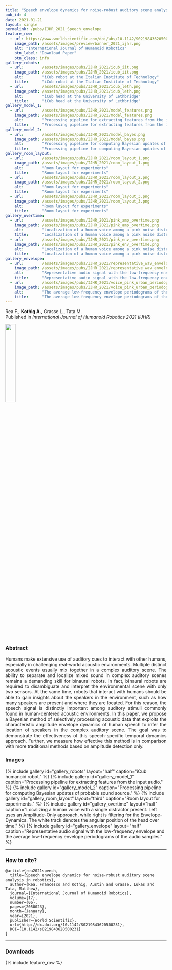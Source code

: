 ```yaml
---
title: "Speech envelope dynamics for noise-robust auditory scene analysis in robotics"
pub_id: 4
date: 2021-01-21
layout: single
permalink: /pubs/IJHR_2021_Speech_envelope
feature_row:
  - url: https://www.worldscientific.com/doi/abs/10.1142/S0219843620500231
    image_path: /assets/images/preview/banner_2021_ijhr.png
    alt: "International Journal of Humanoid Robotics"
    btn_label: "Download Paper"
    btn_class: info
gallery_robots:
  - url:        /assets/images/pubs/IJHR_2021/icub_iit.png
    image_path: /assets/images/pubs/IJHR_2021/icub_iit.png
    alt:        "iCub robot at the Italian Institute of Technology"
    title:      "iCub robot at the Italian Institute of Technology"
  - url:        /assets/images/pubs/IJHR_2021/icub_leth.png
    image_path: /assets/images/pubs/IJHR_2021/icub_leth.png
    alt:        "iCub head at the University of Lethbridge"
    title:      "iCub head at the University of Lethbridge"
gallery_model_1:
  - url:        /assets/images/pubs/IJHR_2021/model_features.png
    image_path: /assets/images/pubs/IJHR_2021/model_features.png
    alt:        "Processing pipeline for extracting features from the input audio"
    title:      "Processing pipeline for extracting features from the input audio"
gallery_model_2:
  - url:        /assets/images/pubs/IJHR_2021/model_bayes.png
    image_path: /assets/images/pubs/IJHR_2021/model_bayes.png
    alt:        "Processing pipeline for computing Bayesian updates of probable sound source"
    title:      "Processing pipeline for computing Bayesian updates of probable sound source"
gallery_room_layout:
  - url:        /assets/images/pubs/IJHR_2021/room_layout_1.png
    image_path: /assets/images/pubs/IJHR_2021/room_layout_1.png
    alt:        "Room layout for experiments"
    title:      "Room layout for experiments"
  - url:        /assets/images/pubs/IJHR_2021/room_layout_2.png
    image_path: /assets/images/pubs/IJHR_2021/room_layout_2.png
    alt:        "Room layout for experiments"
    title:      "Room layout for experiments"
  - url:        /assets/images/pubs/IJHR_2021/room_layout_3.png
    image_path: /assets/images/pubs/IJHR_2021/room_layout_3.png
    alt:        "Room layout for experiments"
    title:      "Room layout for experiments"
gallery_overtime:
  - url:        /assets/images/pubs/IJHR_2021/pink_amp_overtime.png
    image_path: /assets/images/pubs/IJHR_2021/pink_amp_overtime.png
    alt:        "Localization of a human voice among a pink noise distraction using an amplitude based approach"
    title:      "Localization of a human voice among a pink noise distraction using an amplitude based approach"
  - url:        /assets/images/pubs/IJHR_2021/pink_env_overtime.png
    image_path: /assets/images/pubs/IJHR_2021/pink_env_overtime.png
    alt:        "Localization of a human voice among a pink noise distraction using an envelope based approach"
    title:      "Localization of a human voice among a pink noise distraction using an envelope based approach"
gallery_envelope:
  - url:        /assets/images/pubs/IJHR_2021/representative_wav_envelope.png
    image_path: /assets/images/pubs/IJHR_2021/representative_wav_envelope.png
    alt:        "Representative audio signal with the low-frequency envelope overplotted in red"
    title:      "Representative audio signal with the low-frequency envelope overplotted in red"
  - url:        /assets/images/pubs/IJHR_2021/voice_pink_urban_periodograms.png
    image_path: /assets/images/pubs/IJHR_2021/voice_pink_urban_periodograms.png
    alt:        "The average low-frequency envelope periodograms of the speech samples used in experiments"
    title:      "The average low-frequency envelope periodograms of the speech samples used in experiments"
---
```


Rea F., **Kothig A.**, Grasse L., Tata M. <br /> Published in *International Journal of Humanoid Robotics 2021 (IJHR)* 

<a href="https://www.worldscientific.com/worldscinet/ijhr">
<img width="25%" src="../../assets/images/conferences/ijhr2021.png">
</a>


### Abstract
<div style="text-align: justify">
Humans make extensive use of auditory cues to interact with other humans, especially in challenging real-world acoustic environments. Multiple distinct acoustic events usually mix together in a complex auditory scene. The ability to separate and localize mixed sound in complex auditory scenes remains a demanding skill for binaural robots. In fact, binaural robots are required to disambiguate and interpret the environmental scene with only two sensors. At the same time, robots that interact with humans should be able to gain insights about the speakers in the environment, such as how many speakers are present and where they are located. For this reason, the speech signal is distinctly important among auditory stimuli commonly found in human-centered acoustic environments. In this paper, we propose a Bayesian method of selectively processing acoustic data that exploits the characteristic amplitude envelope dynamics of human speech to infer the location of speakers in the complex auditory scene. The goal was to demonstrate the effectiveness of this speech-specific temporal dynamics approach. Further, we measure how effective this method is in comparison with more traditional methods based on amplitude detection only.
</div>


### Images
{% include gallery id="gallery_robots" layout="half" caption="iCub humanoid robot." %}
{% include gallery id="gallery_model_1" caption="Processing pipeline for extracting features from the input audio." %}
{% include gallery id="gallery_model_2" caption="Processing pipeline for computing Bayesian updates of probable sound source." %}
{% include gallery id="gallery_room_layout" layout="third" caption="Room layout for experiments." %}
{% include gallery id="gallery_overtime" layout="half" caption="Localizing a human voice with a single distractor present. Left uses an Amplitude-Only approach, while right is filtering for the Envelope-Dynamics. The white track denotes the angular position of the head over time." %}
{% include gallery id="gallery_envelope" layout="half" caption="Representative audio signal with the low-frequency envelope and the average low-frequency envelope periodograms of the audio samples." %}

---

### How to cite?

```
@article{rea2021speech,
  title={Speech envelope dynamics for noise-robust auditory scene analysis in robotics},
  author={Rea, Francesco and Kothig, Austin and Grasse, Lukas and Tata, Matthew},
  journal={International Journal of Humanoid Robotics},
  volume={17},
  number={06},
  pages={2050023},
  month={January},
  year={2021},
  publisher={World Scientific},
  url={http://dx.doi.org/10.1142/S0219843620500231}, 
  DOI={10.1142/s0219843620500231}
}
```
---

### Downloads

{% include feature_row %}
